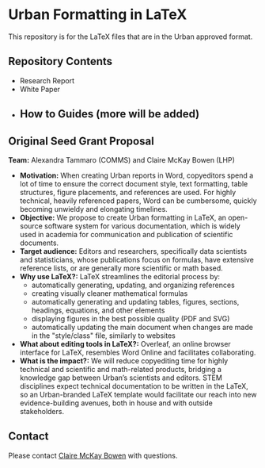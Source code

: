 # Urban Formatting in LaTeX

This repository is for the LaTeX files that are in the Urban approved format.

## Repository Contents

* Research Report
* White Paper
* How to Guides (more will be added)
	- 

## Original Seed Grant Proposal
**Team:** Alexandra Tammaro (COMMS) and Claire McKay Bowen (LHP)

- **Motivation:** When creating Urban reports in Word, copyeditors spend a lot of time to ensure the correct document style, text formatting, table structures, figure placements, and references are used. For highly technical, heavily referenced papers, Word can be cumbersome, quickly becoming unwieldy and elongating timelines.
- **Objective:** We propose to create Urban formatting in LaTeX, an open-source software system for various documentation, which is widely used in academia for communication and publication of scientific documents.
- **Target audience:** Editors and researchers, specifically data scientists and statisticians, whose publications focus on formulas, have extensive reference lists, or are generally more scientific or math based. 
- **Why use LaTeX?:** LaTeX streamlines the editorial process by:
	- automatically generating, updating, and organizing references
	- creating visually cleaner mathematical formulas 
	- automatically generating and updating tables, figures, sections, headings, equations, and other elements
	- displaying figures in the best possible quality (PDF and SVG)
	- automatically updating the main document when changes are made in the "style/class" file, similarly to websites
- **What about editing tools in LaTeX?:** Overleaf, an online browser interface for LaTeX, resembles Word Online and facilitates collaborating.
- **What is the impact?:** We will reduce copyediting time for highly technical and scientific and math-related products, bridging a knowledge gap between Urban’s scientists and editors. STEM disciplines expect technical documentation to be written in the LaTeX, so an Urban-branded LaTeX template would facilitate our reach into new evidence-building avenues, both in house and with outside stakeholders.

## Contact

Please contact [Claire McKay Bowen](cbowen@urban.org) with questions.
